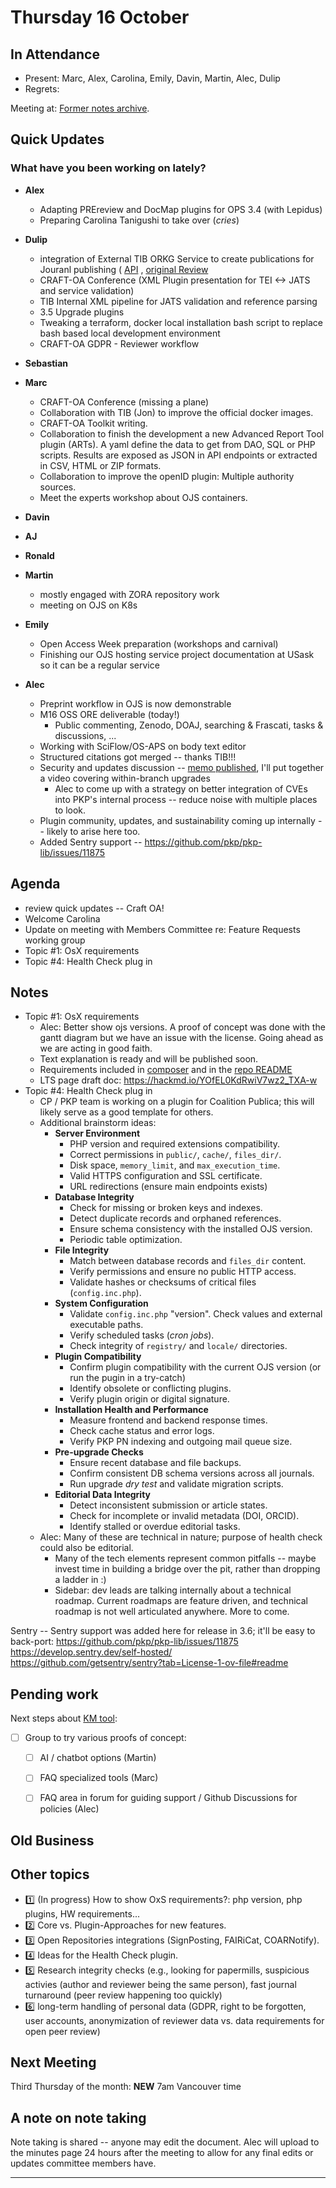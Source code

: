 # Thursday 16 October

In Attendance
-------------

- Present: Marc, Alex, Carolina, Emily, Davin, Martin, Alec, Dulip
- Regrets: 

Meeting at: 
[Former notes archive](https://github.com/pkp/technical-committee/tree/main/meeting-minutes).


Quick Updates
-------------

### What have you been working on lately?

- **Alex**
    - Adapting PREreview and DocMap plugins for OPS 3.4 (with Lepidus)
    - Preparing Carolina Tanigushi to take over (*cries*)

- **Dulip**
    - integration of External TIB  ORKG Service to create publications for Jouranl publishing ( [API](https://orkg.org/simcomp/thing/export?thing_key=R643100&thing_type=REVIEW&format=XML) , [original Review](https://orkg.org/reviews/R643100)
    - CRAFT-OA Conference (XML Plugin presentation for TEI <-> JATS and service validation) 
    - TIB Internal XML pipeline for JATS validation and reference parsing
    - 3.5 Upgrade plugins
    - Tweaking a terraform, docker local installation bash script to replace bash based local development environment
    - CRAFT-OA GDPR - Reviewer workflow

- **Sebastian**

- **Marc**
    - CRAFT-OA Conference (missing a plane)
    - Collaboration with TIB (Jon) to improve the official docker images.
    - CRAFT-OA Toolkit writing.
    - Collaboration to finish the development a new Advanced Report Tool plugin (ARTs). A yaml define the data to get from DAO, SQL or PHP scripts. Results are exposed as JSON in API endpoints or extracted in CSV, HTML or ZIP formats.
    - Collaboration to improve the openID plugin: Multiple authority sources.
    - Meet the experts workshop about OJS containers.

- **Davin**

- **AJ**

- **Ronald**

- **Martin**
    - mostly engaged with ZORA repository work
    - meeting on OJS on K8s

- **Emily**
    - Open Access Week preparation (workshops and carnival)
    - Finishing our OJS hosting service project documentation at USask so it can be a regular service

- **Alec**
    - Preprint workflow in OJS is now demonstrable
    - M16 OSS ORE deliverable (today!)
        - Public commenting, Zenodo, DOAJ, searching & Frascati, tasks & discussions, ...
    - Working with SciFlow/OS-APS on body text editor
    - Structured citations got merged -- thanks TIB!!!
    - Security and updates discussion -- [memo published](https://pkp.sfu.ca/2025/10/15/keep-your-ojs-installation-secure-with-updates/), I'll put together a video covering within-branch upgrades
        - Alec to come up with a strategy on better integration of CVEs into PKP's internal process -- reduce noise with multiple places to look.
    - Plugin community, updates, and sustainability coming up internally -- likely to arise here too.
    - Added Sentry support -- https://github.com/pkp/pkp-lib/issues/11875


Agenda
------
- review quick updates -- Craft OA!
- Welcome Carolina
- Update on meeting with Members Committee re: Feature Requests working group
- Topic #1: OsX requirements
- Topic #4: Health Check plug in

Notes
-----

- Topic #1: OsX requirements
    - Alec: Better show ojs versions. A proof of concept was done with the gantt diagram but we have an issue with the license. Going ahead as we are acting in good faith.
    - Text explanation is ready and will be published soon.
    - Requirements included in [composer](https://github.com/pkp/pkp-lib/blob/main/composer.json) and in the [repo README](https://github.com/pkp/ojs)
    - LTS page draft doc: https://hackmd.io/YOfEL0KdRwiV7wz2_TXA-w
- Topic #4: Health Check plug in
    - CP / PKP team is working on a plugin for Coalition Publica; this will likely serve as a good template for others.
    - Additional brainstorm ideas:
        - **Server Environment**
          - PHP version and required extensions compatibility.
          - Correct permissions in `public/`, `cache/`, `files_dir/`.
          - Disk space, `memory_limit`, and `max_execution_time`.
          - Valid HTTPS configuration and SSL certificate.
          - URL redirections (ensure main endpoints exists)
        - **Database Integrity**
          - Check for missing or broken keys and indexes.
          - Detect duplicate records and orphaned references.
          - Ensure schema consistency with the installed OJS version. 
          - Periodic table optimization.
        - **File Integrity**
          - Match between database records and `files_dir` content.
          - Verify permissions and ensure no public HTTP access.
          - Validate hashes or checksums of critical files (`config.inc.php`).
        - **System Configuration**
          - Validate `config.inc.php` "version". Check values and external executable paths.
          - Verify scheduled tasks (*cron jobs*).
          - Check integrity of `registry/` and `locale/` directories.
        - **Plugin Compatibility**
          - Confirm plugin compatibility with the current OJS version (or run the pugin in a try-catch)
          - Identify obsolete or conflicting plugins.
          - Verify plugin origin or digital signature.
        - **Installation Health and Performance**
          - Measure frontend and backend response times.
          - Check cache status and error logs.
          - Verify PKP PN indexing and outgoing mail queue size.
        - **Pre-upgrade Checks**
          - Ensure recent database and file backups.
          - Confirm consistent DB schema versions across all journals.
          - Run upgrade *dry test* and validate migration scripts.
        - **Editorial Data Integrity**
          - Detect inconsistent submission or article states.
          - Check for incomplete or invalid metadata (DOI, ORCID).
          - Identify stalled or overdue editorial tasks.
    - Alec: Many of these are technical in nature; purpose of health check could also be editorial.
        - Many of the tech elements represent common pitfalls -- maybe invest time in building a bridge over the pit, rather than dropping a ladder in :)
        - Sidebar: dev leads are talking internally about a technical roadmap. Current roadmaps are feature driven, and technical roadmap is not well articulated anywhere. More to come.

Sentry -- Sentry support was added here for release in 3.6; it'll be easy to back-port: https://github.com/pkp/pkp-lib/issues/11875
https://develop.sentry.dev/self-hosted/
https://github.com/getsentry/sentry?tab=License-1-ov-file#readme



Pending work
------------

Next steps about [KM tool](https://github.com/pkp/technical-committee/blob/main/meeting-minutes/2024-07-18.md):
- [ ] Group to try various proofs of concept:
    - [ ] AI / chatbot options (Martin)
    - [ ] FAQ specialized tools (Marc)
    - [ ] FAQ area in forum for guiding support / Github Discussions for policies (Alec)
        

Old Business
------------

Other topics
------------

- :one: (In progress) How to show OxS requirements?: php version, php plugins, HW requirements... 
- :two: Core vs. Plugin-Approaches for new features.
- :three: Open Repositories integrations (SignPosting, FAIRiCat, COARNotify). 
- :four: Ideas for the Health Check plugin.
- :five: Research integrity checks (e.g., looking for papermills, suspicious activies (author and reviewer being the same person), fast journal turnaround (peer review happening too quickly)
- :six: long-term handling of personal data (GDPR, right to be forgotten, user accounts, anonymization of reviewer data vs. data requirements for open peer review)

Next Meeting
------------

Third Thursday of the month: **NEW** 7am Vancouver time

A note on note taking
-----------
Note taking is shared -- anyone may edit the document. Alec will upload to the minutes page 24 hours after the meeting to allow for any final edits or updates committee members have.
*******************************


